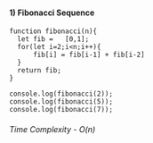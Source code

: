 #### 1) Fibonacci Sequence
```
function fibonacci(n){
  let fib =   [0,1];
  for(let i=2;i<n;i++){
      fib[i] = fib[i-1] + fib[i-2]
  }
  return fib;
}

console.log(fibonacci(2));
console.log(fibonacci(5));
console.log(fibonacci(7));

```
###### Time Complexity - O(n)
